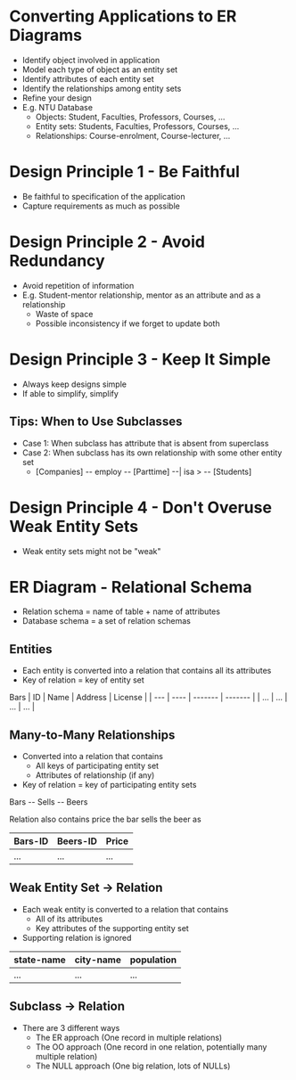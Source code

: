 # Converting Applications to ER Diagrams

- Identify object involved in application
- Model each type of object as an entity set
- Identify attributes of each entity set
- Identify the relationships among entity sets
- Refine your design
- E.g. NTU Database
  - Objects: Student, Faculties, Professors, Courses, ...
  - Entity sets: Students, Faculties, Professors, Courses, ...
  - Relationships: Course-enrolment, Course-lecturer, ...

# Design Principle 1 - Be Faithful

- Be faithful to specification of the application
- Capture requirements as much as possible

# Design Principle 2 - Avoid Redundancy

- Avoid repetition of information
- E.g. Student-mentor relationship, mentor as an attribute and as a relationship
  - Waste of space
  - Possible inconsistency if we forget to update both

# Design Principle 3 - Keep It Simple

- Always keep designs simple
- If able to simplify, simplify

## Tips: When to Use Subclasses

- Case 1: When subclass has attribute that is absent from superclass
- Case 2: When subclass has its own relationship with some other entity set
  - [Companies] -- employ -- [Parttime] --| isa > -- [Students]

# Design Principle 4 - Don't Overuse Weak Entity Sets

- Weak entity sets might not be "weak"

# ER Diagram - Relational Schema

- Relation schema = name of table + name of attributes
- Database schema = a set of relation schemas

## Entities

- Each entity is converted into a relation that contains all its attributes
- Key of relation = key of entity set

Bars
| ID | Name | Address | License |
| --- | ---- | ------- | ------- |
| ... | ... | ... | ... |

## Many-to-Many Relationships

- Converted into a relation that contains
  - All keys of participating entity set
  - Attributes of relationship (if any)
- Key of relation = key of participating entity sets

Bars -- Sells -- Beers

Relation also contains price the bar sells the beer as

| Bars-ID | Beers-ID | Price |
| ------- | -------- | ----- |
| ...     | ...      | ...   |

## Weak Entity Set -> Relation

- Each weak entity is converted to a relation that contains
  - All of its attributes
  - Key attributes of the supporting entity set
- Supporting relation is ignored

| state-name | city-name | population |
| ---------- | --------- | ---------- |
| ...        | ...       | ...        |

## Subclass -> Relation

- There are 3 different ways
  - The ER approach (One record in multiple relations)
  - The OO approach (One record in one relation, potentially many multiple relation)
  - The NULL approach (One big relation, lots of NULLs)
